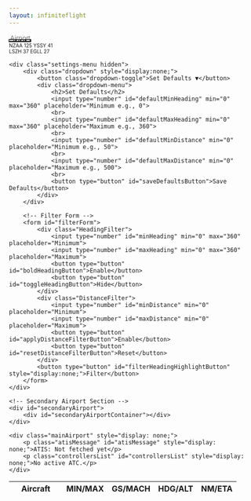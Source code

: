 ```yaml
---
layout: infiniteflight
---
```


<div class="container">
  <div class="page-left">
    <div class="nav-container">
        <div class="nav-left">
            <input 
                type="text" 
                id="icao" 
                name="icao" 
                placeholder="Airport" 
                style="width: 50px; border: none; margin-right: -10px; font-size: 14px; outline:none;"
            />
            <button id="search" style="background-color: transparent; color: #828282; font-size: 14px; margin-left:-15px">
                <i class="fa-solid fa-magnifying-glass" aria-hidden="true"></i>
            </button>
            <button id="add" style="background-color: transparent; color: #828282; margin-left: -30px; font-size: 14px;">
                <i class="fa-solid fa-plus" aria-hidden="true"></i>
            </button>
            <button id="settings" style="background-color: transparent; color: #828282; margin-left: -30px; font-size: 14px;">
                <i class="fa-solid fa-sliders" aria-hidden="true"></i>
            </button>
            <button id="update" style="background-color: transparent; color: #828282; margin-left: -30px; font-size: 14px;">
                <i class="fa-solid fa-arrows-rotate" aria-hidden="true"></i>
            </button>
        </div>
        <div class="nav-right" id="atcAirportsList" style="font-size: 10px; text-align: left;">
            NZAA 125 YSSY 41<br>
            LSZH 37 EGLL 27
        </div>
    </div>
    
    <div class="settings-menu hidden">
        <div class="dropdown" style="display:none;">
            <button class="dropdown-toggle">Set Defaults ▼</button>
            <div class="dropdown-menu">
                <h2>Set Defaults</h2>
                <input type="number" id="defaultMinHeading" min="0" max="360" placeholder="Minimum e.g., 0">
                <br>
                <input type="number" id="defaultMaxHeading" min="0" max="360" placeholder="Maximum e.g., 360">
                <br>
                <input type="number" id="defaultMinDistance" min="0" placeholder="Minimum e.g., 50">
                <br>
                <input type="number" id="defaultMaxDistance" min="0" placeholder="Maximum e.g., 500">
                <br>
                <button type="button" id="saveDefaultsButton">Save Defaults</button>
            </div>
        </div>

        <!-- Filter Form -->
        <form id="filterForm">
            <div class="HeadingFilter">
                <input type="number" id="minHeading" min="0" max="360" placeholder="Minimum">
                <input type="number" id="maxHeading" min="0" max="360" placeholder="Maximum">
                <button type="button" id="boldHeadingButton">Enable</button>
                <button type="button" id="toggleHeadingButton">Hide</button>
            </div> 
            <div class="DistanceFilter">
                <input type="number" id="minDistance" min="0" placeholder="Minimum">
                <input type="number" id="maxDistance" min="0" placeholder="Maximum">
                <button type="button" id="applyDistanceFilterButton">Enable</button>
                <button type="button" id="resetDistanceFilterButton">Reset</button>
            </div>
            <button type="button" id="filterHeadingHighlightButton" style="display:none;">Filter</button>
        </form>
    </div>
    
    <!-- Secondary Airport Section -->
    <div id="secondaryAirport">
        <div id="secondaryAirportContainer"></div>
    </div>

    <div class="mainAirport" style="display: none;">
        <p class="atisMessage" id="atisMessage" style="display: none;">ATIS: Not fetched yet</p>
        <p class="controllersList" id="controllersList" style="display: none;">No active ATC.</p>
    </div>
   </div> 
   <div class="page-right">
    <table id="flightsTable">
        <thead>
            <tr>
                <th style="padding-left: 25px; padding-right: 25px;">Aircraft</th>
                <th>MIN/MAX</th>
                <th>GS/MACH</th>
                <th>HDG/ALT</th>
                <th>NM/ETA</th>
            </tr>
        </thead>
        <tbody>
            <!-- Dynamic rows will be added here -->
        </tbody>
    </table>
  </div>

<div style="display: none;">
       <button id="manualUpdateButton">Update Information</button>

        <!-- Secondary Airport Search -->
        <form id="secondarySearchForm" novalidate>
            <input type="text" id="secondaryIcao" name="secondaryIcao" placeholder="Enter Secondary ICAO" required>
            <button type="submit">Add Airport</button>
        </form>

        <button type="button" id="updateButton">Update</button>
        <button type="button" id="stopUpdateButton" style="display: none;">Stop Update</button>
        <span id="countdownTimer" style="display: none;"></span>
</div>

<script>
document.getElementById('settings').addEventListener('click', () => {
    const settingsMenu = document.querySelector('.settings-menu');
    settingsMenu.classList.toggle('visible'); // Toggle the 'visible' class
});
</script>
<script src="/js/if-inbounds-test.js"></script>